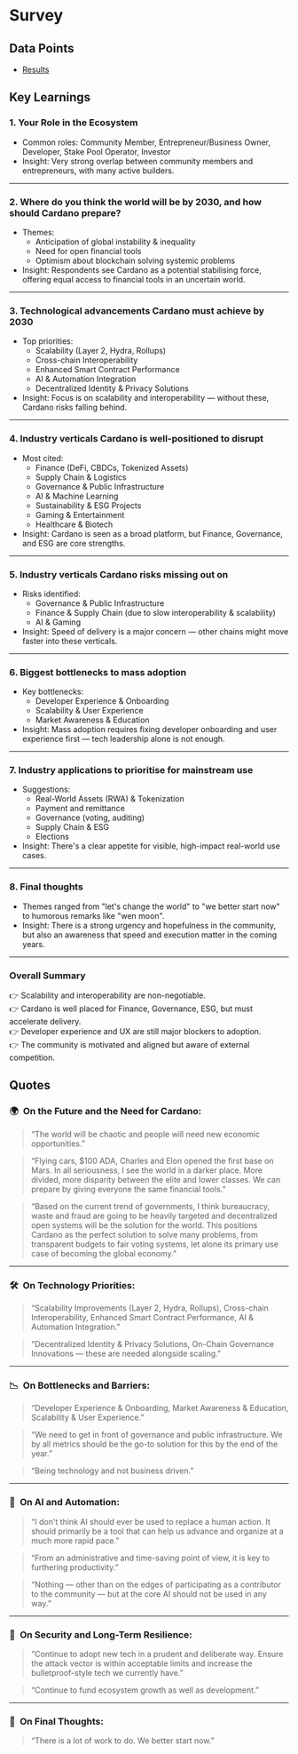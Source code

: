 # Survey

## Data Points

* [Results](https://docs.google.com/spreadsheets/d/1NatEhtl5R0L6Cidx_Y9b493ogYG5KrZ890r4TyfG-rA/edit?gid=8392147#gid=8392147)

## Key Learnings

### 1. Your Role in the Ecosystem

* Common roles: Community Member, Entrepreneur/Business Owner, Developer, Stake Pool Operator, Investor
* Insight: Very strong overlap between community members and entrepreneurs, with many active builders.

***

### 2. Where do you think the world will be by 2030, and how should Cardano prepare?

* Themes:
  * Anticipation of global instability & inequality
  * Need for open financial tools
  * Optimism about blockchain solving systemic problems
* Insight: Respondents see Cardano as a potential stabilising force, offering equal access to financial tools in an uncertain world.

***

### 3. Technological advancements Cardano must achieve by 2030

* Top priorities:
  * Scalability (Layer 2, Hydra, Rollups)
  * Cross-chain Interoperability
  * Enhanced Smart Contract Performance
  * AI & Automation Integration
  * Decentralized Identity & Privacy Solutions
* Insight: Focus is on scalability and interoperability — without these, Cardano risks falling behind.

***

### 4. Industry verticals Cardano is well-positioned to disrupt

* Most cited:
  * Finance (DeFi, CBDCs, Tokenized Assets)
  * Supply Chain & Logistics
  * Governance & Public Infrastructure
  * AI & Machine Learning
  * Sustainability & ESG Projects
  * Gaming & Entertainment
  * Healthcare & Biotech
* Insight: Cardano is seen as a broad platform, but Finance, Governance, and ESG are core strengths.

***

### 5. Industry verticals Cardano risks missing out on

* Risks identified:
  * Governance & Public Infrastructure
  * Finance & Supply Chain (due to slow interoperability & scalability)
  * AI & Gaming
* Insight: Speed of delivery is a major concern — other chains might move faster into these verticals.

***

### 6. Biggest bottlenecks to mass adoption

* Key bottlenecks:
  * Developer Experience & Onboarding
  * Scalability & User Experience
  * Market Awareness & Education
* Insight: Mass adoption requires fixing developer onboarding and user experience first — tech leadership alone is not enough.

***

### 7. Industry applications to prioritise for mainstream use

* Suggestions:
  * Real-World Assets (RWA) & Tokenization
  * Payment and remittance
  * Governance (voting, auditing)
  * Supply Chain & ESG
  * Elections
* Insight: There's a clear appetite for visible, high-impact real-world use cases.

***

### 8. Final thoughts

* Themes ranged from "let's change the world" to "we better start now" to humorous remarks like "wen moon".
* Insight: There is a strong urgency and hopefulness in the community, but also an awareness that speed and execution matter in the coming years.

***

### Overall Summary

👉 Scalability and interoperability are non-negotiable.\
👉 Cardano is well placed for Finance, Governance, ESG, but must accelerate delivery.\
👉 Developer experience and UX are still major blockers to adoption.\
👉 The community is motivated and aligned but aware of external competition.

## Quotes

### 🌍 On the Future and the Need for Cardano:

> “The world will be chaotic and people will need new economic opportunities.”

> “Flying cars, $100 ADA, Charles and Elon opened the first base on Mars. In all seriousness, I see the world in a darker place. More divided, more disparity between the elite and lower classes. We can prepare by giving everyone the same financial tools.”

> “Based on the current trend of governments, I think bureaucracy, waste and fraud are going to be heavily targeted and decentralized open systems will be the solution for the world. This positions Cardano as the perfect solution to solve many problems, from transparent budgets to fair voting systems, let alone its primary use case of becoming the global economy.”

***

### 🛠️ On Technology Priorities:

> “Scalability Improvements (Layer 2, Hydra, Rollups), Cross-chain Interoperability, Enhanced Smart Contract Performance, AI & Automation Integration.”

> “Decentralized Identity & Privacy Solutions, On-Chain Governance Innovations — these are needed alongside scaling.”

***

### 📉 On Bottlenecks and Barriers:

> “Developer Experience & Onboarding, Market Awareness & Education, Scalability & User Experience.”

> “We need to get in front of governance and public infrastructure. We by all metrics should be the go-to solution for this by the end of the year.”

> “Being technology and not business driven.”

***

### 🤖 On AI and Automation:

> “I don't think AI should ever be used to replace a human action. It should primarily be a tool that can help us advance and organize at a much more rapid pace.”

> “From an administrative and time-saving point of view, it is key to furthering productivity.”

> “Nothing — other than on the edges of participating as a contributor to the community — but at the core AI should not be used in any way.”

***

### 🔐 On Security and Long-Term Resilience:

> “Continue to adopt new tech in a prudent and deliberate way. Ensure the attack vector is within acceptable limits and increase the bulletproof-style tech we currently have.”

> “Continue to fund ecosystem growth as well as development.”

***

### 💬 On Final Thoughts:

> “There is a lot of work to do. We better start now.”
